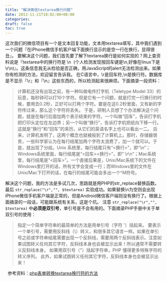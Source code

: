 ```yaml
---
title: "解决微信textarea换行问题"
date: 2013-11-21T18:02:00+08:00
categories: 
draft: false
toc: true
---
```


这次我们的微信项目有一个是文本回复功能，文本用textarea填写，其中我们遇到一个问题『在iPhone微信手机客户端下面换行显示的是空一行在换行，显得很丑』。 要解决这个问题，我们首先要了解下textarea换行是如何实现的？网上查资料说是『textarea中的换行符是 \n  (个人检测发现按回车键是\n,好像在linux下是\r\n)』。这条信息我无从检验是否正确，用JavaScript的alert无法检测出来。如果你有检测的方法，欢迎留言告诉我。 在C语言中，\r是回车符,\n是换行符。数据库是不显示『\r』和『\n』这些东西的，所以检测起来很麻烦。下面摘录一段资料： 

> 计算机还没有出现之前，有一种叫做电传打字机（Teletype Model 33）的玩意，每秒钟可以打10个字符。但是它有一个问题，就是打完一行换行的时候，要用去0.2秒，正好可以打两个字符。要是在这0.2秒里面，又有新的字符传过来，那么这个字符将丢失。 于是，研制人员想了个办法解决这个问题，就是在每行后面加两个表示结束的字符。一个叫做“回车”，告诉打字机把打印头定位在左边界；另一个叫做“换行”，告诉打字机把纸向下移一行。 这就是“换行”和“回车”的来历，从它们的英语名字上也可以看出一二。 后来，计算机发明了，这两个概念也就被般到了计算机上。那时，存储器很贵，一些科学家认为在每行结尾加两个字符太浪费了，加一个就可以。于是，就出现了分歧。Unix 系统里，每行结尾只有“<换行>”，即“\n”；Windows系统里面，每行结尾是“<回车><换行>”，即“ \r\n”；Mac系统里，每行结尾是“<回车>”。一个直接后果是，Unix/Mac系统下的文件在Windows里打开的话，所有文字会变成一行；而Windows里的文件在Unix/Mac下打开的话，在每行的结尾可能会多出一个^M符号。

解决这个问题，我的方法是多试几次，思路就是用PHP的str_replace替换函数。最后 `str_replace("\r","", $textarea)` 实验成功。如果替换\n为空则会出现iPhone微信手机客户端是正常的，但是Android微信客户端则没有换行了。根据上面摘录的一段话，可能跟系统有关系，这是个坑。 注意 `str_replace("\r","", $textarea)` 中**必须是双引号**，单引号是不会有用的。下面摘录PHP手册中关于单双引号的使用： 

> 指定一个简单字符串的最简单的方法是用单引号（字符 '）括起来。 要表示一个单引号，需要用反斜线（\）转义，和很多其它语言一样。如果在单引号之前或字符串结尾需要出现一个反斜线，需要用两个反斜线表示。注意如果试图转义任何其它字符，反斜线本身也会被显示出来！所以通常不需要转义反斜线本身。 如果用双引号（"）括起字符串，PHP 懂得更多特殊字符的转义序列。 此外，如果试图转义任何其它字符，反斜线本身也会被显示出来！

  参考资料：[php表单转换textarea换行符的方法](http://www.guixiaogui.com/2013/06/24/php%E8%A1%A8%E5%8D%95%E8%BD%AC%E6%8D%A2textarea%E6%8D%A2%E8%A1%8C%E7%AC%A6%E7%9A%84%E6%96%B9%E6%B3%95.html)